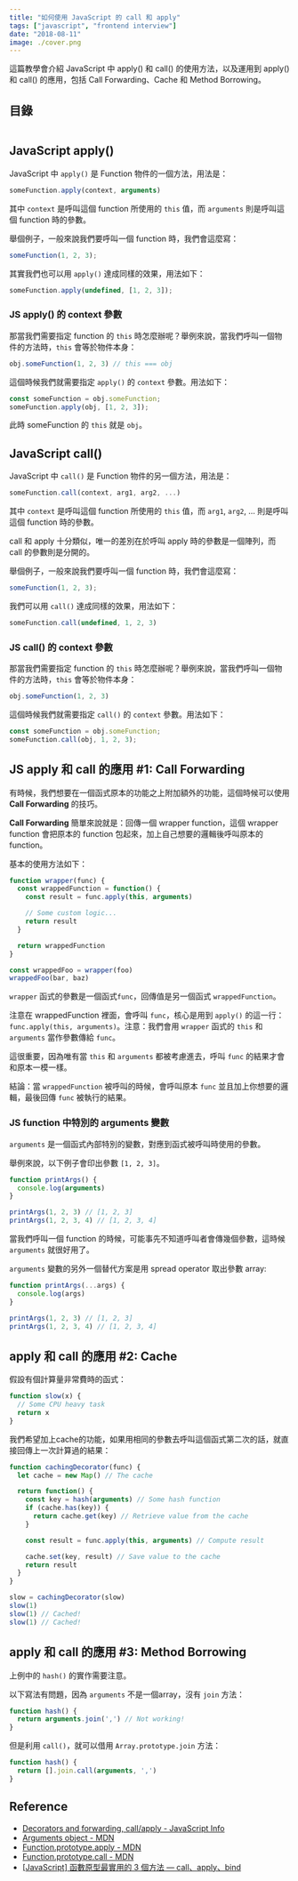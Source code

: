 ```yaml
---
title: "如何使用 JavaScript 的 call 和 apply"
tags: ["javascript", "frontend interview"]
date: "2018-08-11"
image: ./cover.png
---
```


這篇教學會介紹 JavaScript 中 apply() 和 call() 的使用方法，以及運用到 apply() 和 call() 的應用，包括 Call Forwarding、Cache 和 Method Borrowing。

## 目錄

```toc
```

## JavaScript apply()

JavaScript 中 `apply()` 是 Function 物件的一個方法，用法是：

```jsx
someFunction.apply(context, arguments)
```

其中 `context` 是呼叫這個 function 所使用的 `this` 值，而 `arguments` 則是呼叫這個 function 時的參數。

舉個例子，一般來說我們要呼叫一個 function 時，我們會這麼寫：

```js
someFunction(1, 2, 3);
```

其實我們也可以用 `apply()` 達成同樣的效果，用法如下：

```jsx
someFunction.apply(undefined, [1, 2, 3]);
```

### JS apply() 的 context 參數

那當我們需要指定 function 的 `this` 時怎麼辦呢？舉例來說，當我們呼叫一個物件的方法時，`this` 會等於物件本身：

```js
obj.someFunction(1, 2, 3) // this === obj
```

這個時候我們就需要指定 `apply()` 的 `context` 參數。用法如下：

```js
const someFunction = obj.someFunction;
someFunction.apply(obj, [1, 2, 3]);
```

此時 someFunction 的 `this` 就是 `obj`。

## JavaScript call()

JavaScript 中 `call()` 是 Function 物件的另一個方法，用法是：

```jsx
someFunction.call(context, arg1, arg2, ...)
```

其中 `context` 是呼叫這個 function 所使用的 `this` 值，而 `arg1`, `arg2`, ... 則是呼叫這個 function 時的參數。

call 和 apply 十分類似，唯一的差別在於呼叫 apply 時的參數是一個陣列，而 call 的參數則是分開的。

舉個例子，一般來說我們要呼叫一個 function 時，我們會這麼寫：

```js
someFunction(1, 2, 3);
```

我們可以用 `call()` 達成同樣的效果，用法如下：

```jsx
someFunction.call(undefined, 1, 2, 3)
```

### JS call() 的 context 參數

那當我們需要指定 function 的 `this` 時怎麼辦呢？舉例來說，當我們呼叫一個物件的方法時，`this` 會等於物件本身：

```js
obj.someFunction(1, 2, 3)
```

這個時候我們就需要指定 `call()` 的 `context` 參數。用法如下：

```js
const someFunction = obj.someFunction;
someFunction.call(obj, 1, 2, 3);
```

## JS apply 和 call 的應用 #1: Call Forwarding

有時候，我們想要在一個函式原本的功能之上附加額外的功能，這個時候可以使用 **Call Forwarding** 的技巧。

**Call Forwarding** 簡單來說就是：回傳一個 wrapper function，這個 wrapper function 會把原本的 function 包起來，加上自己想要的邏輯後呼叫原本的 function。

基本的使用方法如下：

```jsx
function wrapper(func) {
  const wrappedFunction = function() {
    const result = func.apply(this, arguments)

    // Some custom logic...
    return result
  }

  return wrappedFunction
}

const wrappedFoo = wrapper(foo)
wrappedFoo(bar, baz)
```

`wrapper` 函式的參數是一個函式`func`，回傳值是另一個函式 `wrappedFunction`。

注意在 wrappedFunction 裡面，會呼叫 `func`，核心是用到 `apply()` 的這一行：`func.apply(this, arguments)`。注意：我們會用 `wrapper` 函式的 `this` 和 `arguments` 當作參數傳給 `func`。

這很重要，因為唯有當 `this` 和 `arguments` 都被考慮進去，呼叫 `func` 的結果才會和原本一模一樣。

結論：當 `wrappedFunction` 被呼叫的時候，會呼叫原本 `func` 並且加上你想要的邏輯，最後回傳 `func` 被執行的結果。

### JS function 中特別的 arguments 變數

`arguments` 是一個函式內部特別的變數，對應到函式被呼叫時使用的參數。

舉例來說，以下例子會印出參數 `[1, 2, 3]`。

```js
function printArgs() {
  console.log(arguments)
}

printArgs(1, 2, 3) // [1, 2, 3]
printArgs(1, 2, 3, 4) // [1, 2, 3, 4]
```

當我們呼叫一個 function 的時候，可能事先不知道呼叫者會傳幾個參數，這時候 `arguments` 就很好用了。

`arguments` 變數的另外一個替代方案是用 spread operator 取出參數 array:

```js
function printArgs(...args) {
  console.log(args)
}

printArgs(1, 2, 3) // [1, 2, 3]
printArgs(1, 2, 3, 4) // [1, 2, 3, 4]
```

## apply 和 call 的應用 #2: Cache

假設有個計算量非常費時的函式：

```jsx
function slow(x) {
  // Some CPU heavy task
  return x
}
```

我們希望加上cache的功能，如果用相同的參數去呼叫這個函式第二次的話，就直接回傳上一次計算過的結果：

```jsx
function cachingDecorator(func) {
  let cache = new Map() // The cache

  return function() {
    const key = hash(arguments) // Some hash function
    if (cache.has(key)) {
      return cache.get(key) // Retrieve value from the cache
    }

    const result = func.apply(this, arguments) // Compute result

    cache.set(key, result) // Save value to the cache
    return result
  }
}

slow = cachingDecorator(slow)
slow(1)
slow(1) // Cached!
slow(1) // Cached!
```

## apply 和 call 的應用 #3: Method Borrowing

上例中的 `hash()` 的實作需要注意。

以下寫法有問題，因為 `arguments` 不是一個array，沒有 `join` 方法：

```jsx
function hash() {
  return arguments.join(',') // Not working!
}
```

但是利用 `call()`，就可以借用 `Array.prototype.join` 方法：

```jsx
function hash() {
  return [].join.call(arguments, ',')
}
```

## Reference

* [Decorators and forwarding, call/apply - JavaScript Info](http://javascript.info/call-apply-decorators)
* [Arguments object - MDN](https://developer.mozilla.org/en-US/docs/Web/JavaScript/Reference/Functions/arguments)
* [Function.prototype.apply - MDN](https://developer.mozilla.org/en-US/docs/Web/JavaScript/Reference/Global_Objects/Function/apply)
* [Function.prototype.call - MDN](https://developer.mozilla.org/en-US/docs/Web/JavaScript/Reference/Global_Objects/Function/call)
* [[JavaScript] 函數原型最實用的 3 個方法 — call、apply、bind](https://realdennis.medium.com/javascript-%E8%81%8A%E8%81%8Acall-apply-bind%E7%9A%84%E5%B7%AE%E7%95%B0%E8%88%87%E7%9B%B8%E4%BC%BC%E4%B9%8B%E8%99%95-2f82a4b4dd66)